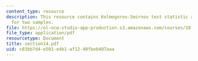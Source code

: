 ```yaml
---
content_type: resource
description: This resource contains Kolmogorov-Smirnov test statistic and KS test
  for two samples.
file: https://ol-ocw-studio-app-production.s3.amazonaws.com/courses/18-443-statistics-for-applications-fall-2006/c83bb7d4e501e4b1af1240fbeb407aaa_section14.pdf
file_type: application/pdf
resourcetype: Document
title: section14.pdf
uid: c83bb7d4-e501-e4b1-af12-40fbeb407aaa
---
```

